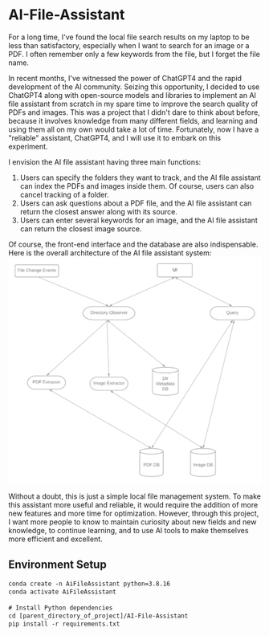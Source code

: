 # AI-File-Assistant

For a long time, I've found the local file search results on my laptop to be less than satisfactory, especially when I want to search for an image or a PDF. I often remember only a few keywords from the file, but I forget the file name.

In recent months, I've witnessed the power of ChatGPT4 and the rapid development of the AI community. Seizing this opportunity, I decided to use ChatGPT4 along with open-source models and libraries to implement an AI file assistant from scratch in my spare time to improve the search quality of PDFs and images. This was a project that I didn't dare to think about before, because it involves knowledge from many different fields, and learning and using them all on my own would take a lot of time. Fortunately, now I have a "reliable" assistant, ChatGPT4, and I will use it to embark on this experiment.

I envision the AI file assistant having three main functions:

1. Users can specify the folders they want to track, and the AI file assistant can index the PDFs and images inside them. Of course, users can also cancel tracking of a folder.
2. Users can ask questions about a PDF file, and the AI file assistant can return the closest answer along with its source.
3. Users can enter several keywords for an image, and the AI file assistant can return the closest image source.

Of course, the front-end interface and the database are also indispensable. Here is the overall architecture of the AI file assistant system:
![Overall architecture](./overall_architecture.png)

Without a doubt, this is just a simple local file management system. To make this assistant more useful and reliable, it would require the addition of more new features and more time for optimization. However, through this project, I want more people to know to maintain curiosity about new fields and new knowledge, to continue learning, and to use AI tools to make themselves more efficient and excellent.


## Environment Setup
```
conda create -n AiFileAssistant python=3.8.16
conda activate AiFileAssistant

# Install Python dependencies
cd [parent_directory_of_project]/AI-File-Assistant
pip install -r requirements.txt
```